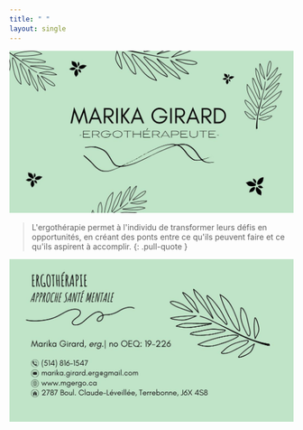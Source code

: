 ```yaml
---
title: " "
layout: single
---
```


![](/assets/images/carte_recto.jpg)

> L'ergothérapie permet à l'individu de transformer leurs défis en opportunités, en créant des ponts entre ce qu'ils peuvent faire et ce qu'ils aspirent à accomplir.
{: .pull-quote }

![](/assets/images/carte_verso.jpg)

